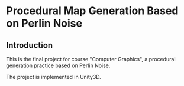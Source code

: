 # Procedural Map Generation Based on Perlin Noise

## Introduction

This is the final project for course "Computer Graphics", a procedural generation practice based on Perlin Noise. 

The project is implemented in Unity3D.

